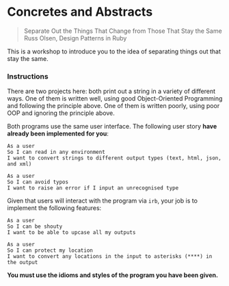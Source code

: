 # Concretes and Abstracts

> Separate Out the Things That Change from Those That Stay the Same
> Russ Olsen, Design Patterns in Ruby

This is a workshop to introduce you to the idea of separating things out that stay the same.

### Instructions

There are two projects here: both print out a string in a variety of different ways. One of them is written well, using good Object-Oriented Programming and following the principle above. One of them is written poorly, using poor OOP and ignoring the principle above.

Both programs use the same user interface. The following user story **have already been implemented for you**:

```
As a user
So I can read in any environment
I want to convert strings to different output types (text, html, json, and xml)
```

```
As a user
So I can avoid typos
I want to raise an error if I input an unrecognised type
```

Given that users will interact with the program via `irb`, your job is to implement the following features:

```
As a user
So I can be shouty
I want to be able to upcase all my outputs
```

```
As a user
So I can protect my location
I want to convert any locations in the input to asterisks (****) in the output
```

**You must use the idioms and styles of the program you have been given.**